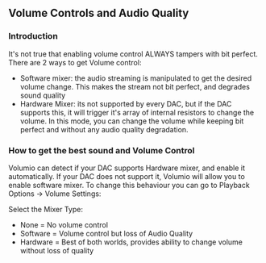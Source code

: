 ## Volume Controls and Audio Quality

### Introduction
It's not true that enabling volume control ALWAYS tampers with bit perfect. 
There are 2 ways to get Volume control:
* Software mixer: the audio streaming is manipulated to get the desired volume change. This makes the stream not bit perfect, 
and degrades sound quality
* Hardware Mixer: its not supported by every DAC, but if the DAC supports this, it will trigger it's array of internal resistors to change
the volume. In this mode, you can change the volume while keeping bit perfect and without any audio quality degradation.

### How to get the best sound and Volume Control
Volumio can detect if your DAC supports Hardware mixer, and enable it automatically. If your DAC does not support it, Volumio will 
allow you to enable software mixer. To change this behaviour you can go to Playback Options -> Volume Settings:

Select the Mixer Type: 

* None = No volume control
* Software = Volume control but loss of Audio Quality
* Hardware = Best of both worlds, provides ability to change volume without loss of quality
